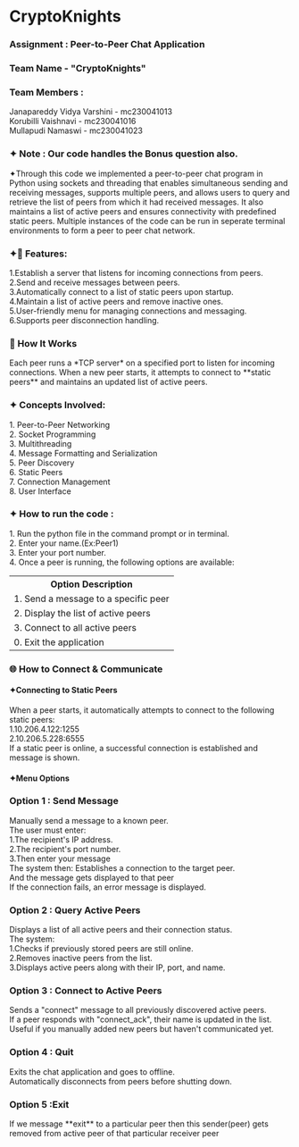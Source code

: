 # CryptoKnights

<h3>Assignment :  Peer-to-Peer Chat Application </h3> 

<h3>Team Name   -   "CryptoKnights" </h3>

<h3>Team Members : </h3>
  Janapareddy Vidya Varshini  -    mc230041013 <br>
  Korubilli Vaishnavi         -    mc230041016 <br>
  Mullapudi Namaswi           -    mc230041023 <br>

 <h3> ✦ Note :  Our code handles the Bonus question also. </h3>

✦Through this code we implemented a peer-to-peer chat program in Python using sockets and threading that enables simultaneous 
sending and receiving messages, supports multiple peers, and allows users to query 
and retrieve the list of peers from which it had received messages. It also maintains a list of active peers and ensures connectivity with predefined static peers. Multiple instances of the code can be run in seperate terminal environments to form a peer to peer chat network. 

<h3>✦🚀 Features: </h3>
1.Establish a server that listens for incoming connections from peers.<br>
2.Send and receive messages between peers.<br>
3.Automatically connect to a list of static peers upon startup.<br>
4.Maintain a list of active peers and remove inactive ones.<br>
5.User-friendly menu for managing connections and messaging.<br>
6.Supports peer disconnection handling.<br>

<h3>📌 How It Works</h3>
Each peer runs a *TCP server* on a specified port to listen for incoming connections. When a new peer starts, it attempts to connect to **static peers** and maintains an updated list of active peers.  

<h3>✦ Concepts Involved: </h3> 
  1. Peer-to-Peer Networking <br>
  2. Socket Programming <br>
  3. Multithreading <br>
  4. Message Formatting and Serialization <br>
  5. Peer Discovery <br>
  6. Static Peers <br>
  7. Connection Management <br>
  8. User Interface <br>
 
<h3>✦ How to run the code : </h3> 
 1. Run the python file in the command prompt or in terminal. <br>
 2. Enter your name.(Ex:Peer1) <br>
 3. Enter your port number.<br>
 4. Once a peer is running, the following options are available:  <br>
 
  <table>
  <tr>
    <th>Option Description</th>
  </tr>
  <tr>
    <td>1. Send a message to a specific peer</td>
  </tr>
  <tr>
    <td>2. Display the list of active peers</td>
  </tr>
  <tr>
    <td>3. Connect to all active peers</td>
  </tr>
  <tr>
    <td>0. Exit the application</td>
  </tr>
</table>
  <h3>🌐 How to Connect & Communicate</h3>
  
   <h4>✦Connecting to Static Peers </h4>
   When a peer starts, it automatically attempts to connect to the following static peers:<br>
   1.10.206.4.122:1255<br>
   2.10.206.5.228:6555<br>
  If a static peer is online, a successful connection is established and message is shown.<br>
  
  <h4>✦Menu Options</h4>
  
   <h3>Option 1 : Send Message</h3>
    Manually send a message to a known peer.<br>
    The user must enter:<br>
      1.The recipient's IP address.<br>
      2.The recipient's port number.<br>
      3.Then enter your message<br>
      The system then: Establishes a connection to the target peer.<br>
    And the message gets displayed to that peer<br>
    If the connection fails, an error message is displayed.<br>
    <h3>Option 2 : Query Active Peers</h3>
    Displays a list of all active peers and their connection status.<br>
    The system:<br>
      1.Checks if previously stored peers are still online.<br>
      2.Removes inactive peers from the list.<br>
      3.Displays active peers along with their IP, port, and name.<br>
    <h3>Option 3 : Connect to Active Peers</h3>
    Sends a "connect" message to all previously discovered active peers.<br>
    If a peer responds with "connect_ack", their name is updated in the list.<br>
    Useful if you manually added new peers but haven't communicated yet.<br>
    <h3>Option 4 : Quit</h3>
    Exits the chat application and goes to offline.<br>
    Automatically disconnects from peers before shutting down.<br>
    <h3>Option 5 :Exit </h3>
    If we message **exit** to a particular peer then this sender(peer) gets removed from active peer of that particular receiver peer<br>
    
    
   
  
  

  
    
      




